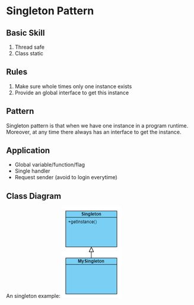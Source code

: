 

# Singleton Pattern

## Basic Skill
1. Thread safe
2. Class static

## Rules
1. Make sure whole times only one instance exists
2. Provide an global interface to get this instance

## Pattern
Singleton pattern is that when we have one instance in a program runtime. Moreover, at any time there always has an interface to get the instance.

## Application
* Global variable/function/flag
* Single handler
* Request sender (avoid to login everytime)

## Class Diagram
An singleton example:
![Singleton diagram](singleton_pattern.png)

